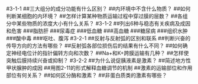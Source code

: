 #3-1-1
##三大组分的成分功能有什么区别？
##内环境中不含什么物质？
##如何判断某细胞的内环境？
##怎样计算某种物质运输过程中穿过膜的层数？
##各组分中某些物质的浓度大小有什么关系？
#3-1-2
##列出6种与稳态有关疾病及成因和危害
###脂肪肝
###尿毒症
###低血糖
###高血糖
###糖尿病
###组织水肿
###酸中毒
###呕吐、腹泻
#3-2-1
##反射与反射弧的区别和联系
##判断兴奋的传导方向的方法有哪些？
##反射弧各部位损伤后的结果有什么不同？
##如何确定神经电位计的指针偏转方向和次数？
##Na+和K+跨膜运输有几种？
##怎样使突触后膜持续兴奋或抑制？
#3-2-2
##为什么说促胰液素是激素？
##简述地方性甲状腺肿的成因
##用图2-11的形式解释血糖调节的机制
##激素的运输部位和作用部位有何关系？
##如何区分酶和激素？
##非蛋白质类的激素有哪些？

